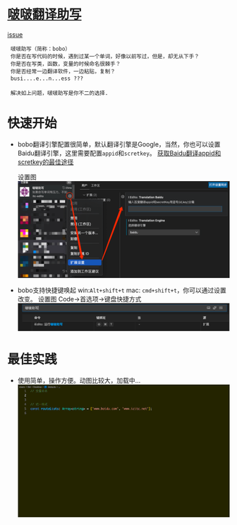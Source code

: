# [啵啵翻译助写](https://marketplace.visualstudio.com/items?itemName=itc-edito.iEdito)

[issue](https://github.com/itc-1118/bobo-edito/issues) 
```
 啵啵助写（简称：bobo）
 你是否在写代码的时候，遇到过某一个单词，好像以前写过，但是，却无从下手？
 你是否在写类，函数，变量的时候命名很棘手？
 你是否经常一边翻译软件，一边粘贴，复制？
 busi....e...n...ess ???
 
 解决如上问题，啵啵助写是你不二的选择.
```

 
 # 快速开始

- bobo翻译引擎配置很简单，默认翻译引擎是Google，当然，你也可以设置Baidu翻译引擎，这里需要配置`appid`和`scretkey`。
[获取Baidu翻译appid和scretkey的最佳途径](http://api.fanyi.baidu.com/manage/developer)  

  设置图
![image.png](https://github.com/itc-1118/bobo-edito/blob/master/images/baidu-id-key.png?raw=true)


 - bobo支持快捷键唤起 win:`Alt+shift+t` mac: `cmd+shift+t`，你可以通过设置改变。 
   设置图
   Code->首选项->键盘快捷方式 
![image.png](https://github.com/itc-1118/bobo-edito/blob/master/images/%E5%BF%AB%E6%8D%B7%E9%94%AE.png?raw=true)

 # 最佳实践
  - 使用简单，操作方便。动图比较大，加载中... 
   ![image.gif](https://github.com/itc-1118/bobo-edito/blob/master/images/%E6%93%8D%E4%BD%9C.gif?raw=true)



 
 
 

